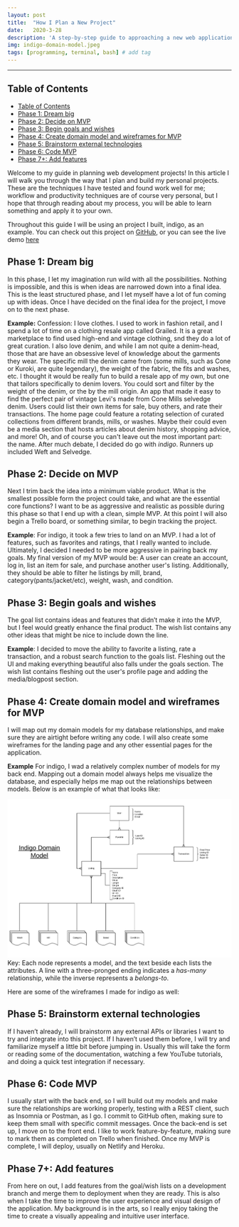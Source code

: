 ```yaml
---
layout: post
title:  "How I Plan a New Project"
date:   2020-3-28
description: 'A step-by-step guide to approaching a new web application'
img: indigo-domain-model.jpeg
tags: [programming, terminal, bash] # add tag
---
```

---

## Table of Contents

- [Table of Contents](#table-of-contents)
- [Phase 1: Dream big](#phase-1-dream-big)
- [Phase 2: Decide on MVP](#phase-2-decide-on-mvp)
- [Phase 3: Begin goals and wishes](#phase-3-begin-goals-and-wishes)
- [Phase 4: Create domain model and wireframes for MVP](#phase-4-create-domain-model-and-wireframes-for-mvp)
- [Phase 5: Brainstorm external technologies](#phase-5-brainstorm-external-technologies)
- [Phase 6: Code MVP](#phase-6-code-mvp)
- [Phase 7+: Add features](#phase-7-add-features)

Welcome to my guide in planning web development projects! In this article I will walk you through the way that I plan and build my personal projects. These are the techniques I have tested and found work well for me; workflow and productivity techniques are of course very personal, but I hope that through reading about my process, you will be able to learn something and apply it to your own.

Throughout this guide I will be using an project I built, indigo, as an example. You can check out this project on [GitHub](https://github.com/shanelonergan/indigo), or you can see the live demo [here](indigo-resale.store)

## Phase 1: Dream big

In this phase, I let my imagination run wild with all the possibilities. Nothing is impossible, and this is when ideas are narrowed down into a final idea. This is the least structured phase, and I let myself have a lot of fun coming up with ideas. Once I have decided on the final idea for the project, I move on to the next phase.

**Example:** Confession: I love clothes. I used to work in fashion retail, and I spend a lot of time on a clothing resale app called Grailed. It is a great marketplace to find used high-end and vintage clothing, snd they do a lot of great curation. I also love denim, and while I am not quite a denim-head, those that are have an obsessive level of knowledge about the garments they wear. The specific mill the denim came from (some mills, such as Cone or Kuroki, are quite legendary), the weight of the fabric, the fits and washes, etc. I thought it would be really fun to build a resale app of my own, but one that tailors specifically to denim lovers. You could sort and filter by the weight of the denim, or the by the mill origin. An app that made it easy to find the perfect pair of vintage Levi's made from Cone Mills selvedge denim. Users could list their own items for sale, buy others, and rate their transactions. The home page could feature a rotating selection of curated collections from different brands, mills, or washes. Maybe their could even be a media section that hosts articles about denim history, shopping advice, and more! Oh, and of course you can't leave out the most important part: the name. After much debate, I decided do go with *indigo*. Runners up included Weft and Selvedge.

## Phase 2: Decide on MVP

Next I trim back the idea into a minimum viable product. What is the smallest possible form the project could take, and what are the essential core functions? I want to be as aggressive and realistic as possible during this phase so that I end up with a clean, simple MVP.  At this point I will also begin a Trello board, or something similar, to begin tracking the project.

**Example**: For indigo, it took a few tries to land on an MVP. I had a lot of features, such as favorites and ratings, that I really wanted to include. Ultimately, I decided I needed to be more aggressive in pairing back my goals. My final version of my MVP would be: A user can create an account, log in, list an item for sale, and purchase another user's listing. Additionally, they should be able to filter he listings by mill, brand, category(pants/jacket/etc), weight, wash, and condition.

## Phase 3: Begin goals and wishes

The goal list contains ideas and features that didn’t make it into the MVP, but I feel would greatly enhance the final product. The wish list contains any other ideas that might be nice to include down the line.

**Example**: I decided to move the ability to favorite a listing, rate a transaction, and a robust search function to the goals list. Fleshing out the UI and making everything beautiful also falls under the goals section. The wish list contains fleshing out the user's profile page and adding the media/blogpost section.

## Phase 4: Create domain model and wireframes for MVP

I will map out my domain models for my database relationships, and make sure they are airtight before writing any code. I will also create some wireframes for the landing page and any other essential pages for the application.

**Example** For indigo, I wad a relatively complex number of models for my back end. Mapping out a domain model always helps me visualize the database, and especially helps me map out the relationships between models. Below is an example of what that looks like:

![indigo domain models](./../assets/img/indigo-domain-model.jpeg "indigo domain models")
Key: Each node represents a model, and the text beside each lists the attributes. A line with a three-pronged ending indicates a *has-many* relationship, while the inverse represents a *belongs-to*.

Here are some of the wireframes I made for indigo as well:

## Phase 5: Brainstorm external technologies

If I haven’t already, I will brainstorm any external APIs or libraries I want to try and integrate into this project. If I haven’t used them before, I will try and familiarize myself a little bit before jumping in. Usually this will take the form or reading some of the documentation, watching a few YouTube tutorials, and doing a quick test integration if necessary.

## Phase 6: Code MVP

I usually start with the back end, so I will build out my models and make sure the relationships are working properly, testing with a REST client, such as Insomnia or Postman, as I go. I commit to GitHub often, making sure to keep them small with specific commit messages. Once the back-end is set up, I move on to the front end. I like to work feature-by-feature, making sure to mark them as completed on Trello when finished. Once my MVP is complete, I will deploy, usually on Netlify and Heroku.

## Phase 7+: Add features

From here on out, I add features from the goal/wish lists on a development branch and merge them to deployment when they are ready. This is also when I take the time to improve the user experience and visual design of the application. My background is in the arts, so I really enjoy taking the time to create a visually appealing and intuitive user interface.
